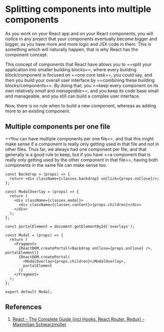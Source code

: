 # Splitting components into multiple components

As you work on your React app and on your React components, you will notice in any project that your components eventually become bigger and bigger, as you have more and more logic and JSX code in them. This is something which will naturally happen, that is why React has the component concept.

This concept of components that React have allows you to ==split your application into smaller building blocks==, where every building block/component is focused on ==one core task==, you could say, and then you build your overall user interface by ==combining these building blocks/components==. By doing that, you ==keep every component on its own relatively _small_ and _manageable_==, and you keep its code base small and manageable, and you still can build a complex user interface.

Now, there is no rule when to build a new component, whereas as adding more to an existing component.

## Multiple components per one file

==You can have multiple components per one file==, and that this might make sense if a component is really only getting used in that file and not in other files. Thus far, we always had one component per file, and that generally is a good rule to keep, but if you have ==a component that is really only getting used by the other component in that file==, having both components in the same file can make sense too.

```react
const Backdrop = (props) => {
  return <div className={classes.backdrop} onClick={props.onClose}/>;
};

const ModalOverlay = (props) => {
  return (
    <div className={classes.modal}>
      <div className={classes.content}>{props.children}</div>
    </div>
  );
};

const portalElement = document.getElementById('overlays');

const Modal = (props) => {
  return (
    <Fragment>
      {ReactDOM.createPortal(<Backdrop onClose={props.onClose} />, portalElement)}
      {ReactDOM.createPortal(
        <ModalOverlay>{props.children}</ModalOverlay>,
        portalElement
      )}
    </Fragment>
  );
};

export default Modal;
```

## References

1. [React - The Complete Guide (incl Hooks, React Router, Redux) - Maximilian Schwarzmüller](https://www.udemy.com/course/react-the-complete-guide-incl-redux/)
